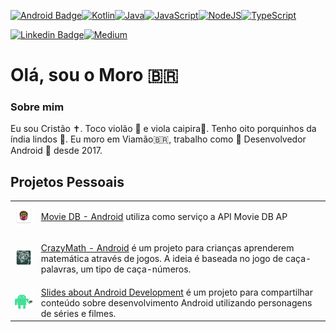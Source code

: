 [![Android Badge](https://img.shields.io/badge/Android-3DDC84?style=for-the-badge&logo=android&logoColor=white)](https://www.android.com/)[![Kotlin](https://img.shields.io/badge/Kotlin-0095D5?&style=for-the-badge&logo=kotlin&logoColor=white)](https://kotlinlang.org/)[![Java](https://img.shields.io/badge/Java-ED8B00?style=for-the-badge&logo=java&logoColor=white)](https://www.java.com/en/)[![JavaScript](https://img.shields.io/badge/JavaScript-323330?style=for-the-badge&logo=javascript&logoColor=F7DF1E)](https://www.w3schools.com/js/)[![NodeJS](https://img.shields.io/badge/Node.js-339933?style=for-the-badge&logo=nodedotjs&logoColor=white)](https://nodejs.org/en/)[![TypeScript](https://img.shields.io/badge/TypeScript-007ACC?style=for-the-badge&logo=typescript&logoColor=white)](https://www.typescriptlang.org)

[![Linkedin Badge](https://img.shields.io/badge/-LinkedIn-blue?style=flat-square&logo=Linkedin&logoColor=white)](https://www.linkedin.com/in/gabrielbronzattimoro15031994/)[![Medium](https://img.shields.io/badge/Medium-12100E?style=for-the-badge&logo=medium&logoColor=white)](https://medium.com/@gabrielbronzattimoro.es)

# Olá, sou o Moro 🇧🇷

### Sobre mim

Eu sou Cristão ✝️. Toco violão 🎸 e viola caipira🎻. Tenho oito porquinhos da índia lindos 🐷.
Eu moro em Viamão🇧🇷, trabalho como 🤖 Desenvolvedor Android 💚 desde 2017.

## Projetos Pessoais

<table style="overflow-x:auto;">
   <tr>
      <td>
         <a href="https://github.com/gabrielbmoro/MovieDB-Android">
         <img style="width: 80px;height: auto;" src="img/movie-db-android-icon.png">
         </a>
      </td>
      <td>
         <p>
            <a href=https://github.com/gabrielbmoro/MovieDB-Android>Movie DB - Android</a> utiliza como serviço a API Movie DB AP
         </p>
      </td>
   </tr>
   <tr>
      <td>
         <a href="https://github.com/gabrielbmoro/CrazyMath-Android">
         <img style="width: 80px;height: auto;" src="img/crazy-math-android-icon.png" />
         </a>
      </td>
      <td>
         <p>
            <a href="https://github.com/gabrielbmoro/CrazyMath-Android">CrazyMath - Android</a> é um projeto para crianças aprenderem matemática através de jogos. A ideia é baseada no jogo de caça-palavras, um tipo de caça-números.
         </p>
      </td>
   </tr>
   <tr>
      <td>
         <a href="https://github.com/gabrielbmoro/slides-about-android-development">
         <img style="width: 80px;height: auto;" src="img/android-dev-rs.png">
         </a>
      </td>
      <td>
         <a href="https://github.com/gabrielbmoro/slides-about-android-development">Slides about Android Development</a> é um projeto para compartilhar conteúdo sobre desenvolvimento Android utilizando personagens de séries e filmes.
      </td>
   </tr>
</table>
